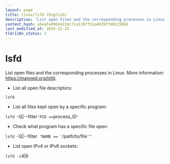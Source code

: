 ```yaml
---
layout: page
title: linux/lsfd (English)
description: "List open files and the corresponding processes in Linux."
content_hash: a5eafe8963422dc7ca1107f31a4929ffd01159b5
last_modified_at: 2024-12-23
tldri18n_status: 2
---
```

# lsfd

List open files and the corresponding processes in Linux.
More information: <https://manned.org/lsfd>.

- List all open file descriptors:

`lsfd`

- List all files kept open by a specific program:

`lsfd `<span class="tldr-var badge badge-pill bg-dark-lm bg-white-dm text-white-lm text-dark-dm font-weight-bold">-Q|--filter</span>` 'PID == `<span class="tldr-var badge badge-pill bg-dark-lm bg-white-dm text-white-lm text-dark-dm font-weight-bold">process_ID</span>`'`

- Check what program has a specific file open:

`lsfd `<span class="tldr-var badge badge-pill bg-dark-lm bg-white-dm text-white-lm text-dark-dm font-weight-bold">-Q|--filter</span>` "NAME == '`<span class="tldr-var badge badge-pill bg-dark-lm bg-white-dm text-white-lm text-dark-dm font-weight-bold">/path/to/file</span>`'"`

- List open IPv4 or IPv6 sockets:

`lsfd -i`<span class="tldr-var badge badge-pill bg-dark-lm bg-white-dm text-white-lm text-dark-dm font-weight-bold">4|6</span>
